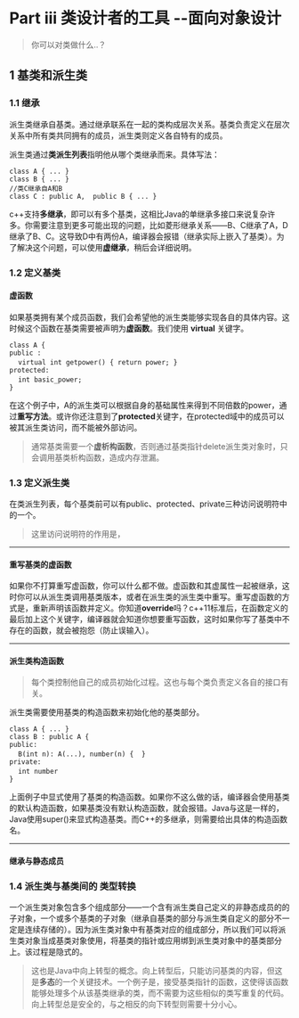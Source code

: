 # Part iii 类设计者的工具 --面向对象设计

>你可以对类做什么..？

## 1 基类和派生类

### 1.1 继承

派生类继承自基类。通过继承联系在一起的类构成层次关系。基类负责定义在层次关系中所有类共同拥有的成员，派生类则定义各自特有的成员。

派生类通过**类派生列表**指明他从哪个类继承而来。具体写法：

`class A { ... }`  
`class B { ... }`  
`//类C继承自A和B`  
`class C : public A,  public B { ... }`



c++支持**多继承**，即可以有多个基类，这相比Java的单继承多接口来说复杂许多。你需要注意到更多可能出现的问题，比如菱形继承关系——B、C继承了A，D继承了B、C。这导致D中有两份A，编译器会报错（继承实际上嵌入了基类）。为了解决这个问题，可以使用**虚继承**，稍后会详细说明。

### 1.2 定义基类

#### 虚函数

如果基类拥有某个成员函数，我们会希望他的派生类能够实现各自的具体内容。这时候这个函数在基类需要被声明为**虚函数**。我们使用 **virtual** 关键字。

`class A {`  
`public :`  
$~~~~$`virtual int getpower() { return power; }`  
`protected:`  
$~~~~$`int basic_power; `  
`}`

在这个例子中，A的派生类可以根据自身的基础属性来得到不同倍数的power，通过**重写方法**。或许你还注意到了**protected**关键字，在protected域中的成员可以被其派生类访问，而不能被外部访问。

>通常基类需要一个**虚析构函数**，否则通过基类指针delete派生类对象时，只会调用基类析构函数，造成内存泄漏。


### 1.3 定义派生类

在类派生列表，每个基类前可以有public、protected、private三种访问说明符中的一个。

>这里访问说明符的作用是，

---

#### 重写基类的虚函数

如果你不打算重写虚函数，你可以什么都不做。虚函数和其虚属性一起被继承，这时你可以从派生类调用基类版本，或者在派生类的派生类中重写。重写虚函数的方式是，重新声明该函数并定义。你知道**override**吗？c++11标准后，在函数定义的最后加上这个关键字，编译器就会知道你想要重写函数，这时如果你写了基类中不存在的函数，就会被抱怨（防止误输入）。

---

#### 派生类构造函数

>每个类控制他自己的成员初始化过程。这也与每个类负责定义各自的接口有关。

派生类需要使用基类的构造函数来初始化他的基类部分。

`class A { ... }`  
`class B : public A { `  
`public:`  
$~~~~$`B(int n): A(...), number(n) {  }`  
`private:`  
$~~~~$`int number`  
`}`

上面例子中显式使用了基类的构造函数。如果你不这么做的话，编译器会使用基类的默认构造函数，如果基类没有默认构造函数，就会报错。Java与这是一样的，Java使用super()来显式构造基类。而C++的多继承，则需要给出具体的构造函数名。

---

#### 继承与静态成员



### 1.4 派生类与基类间的 类型转换

一个派生类对象包含多个组成部分——一个含有派生类自己定义的非静态成员的的子对象，一个或多个基类的子对象（继承自基类的部分与派生类自定义的部分不一定是连续存储的）。因为派生类对象中有基类对应的组成部分，所以我们可以将派生类对象当成基类对象使用，将基类的指针或应用绑到派生类对象中的基类部分上。该过程是隐式的。

>这也是Java中向上转型的概念。向上转型后，只能访问基类的内容，但这是**多态**的一个关键技术。一个例子是，接受基类指针的函数，这使得该函数能够处理多个从该基类继承的类，而不需要为这些相似的类写重复的代码。向上转型总是安全的，与之相反的向下转型则需要十分小心。










